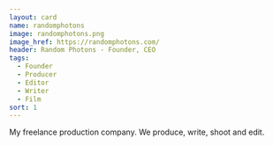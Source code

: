 ```yaml
---
layout: card
name: randomphotons
image: randomphotons.png
image_href: https://randomphotons.com/
header: Random Photons - Founder, CEO
tags:
  - Founder
  - Producer
  - Editor
  - Writer
  - Film
sort: 1
---
```

My freelance production company. We produce, write, shoot and edit.
